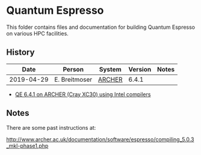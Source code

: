 Quantum Espresso
================

This folder contains files and documentation for building Quantum Espresso on various HPC facilities.

History
-------

Date | Person | System | Version | Notes
---- | -------|--------|---------|------
2019-04-29 | E. Breitmoser | [ARCHER](http://www.archer.ac.uk) | 6.4.1 |


+ [QE 6.4.1 on ARCHER (Cray XC30) using Intel compilers](qe641_archer_intel.md)


Notes
-----
There are some past instructions at:

 http://www.archer.ac.uk/documentation/software/espresso/compiling_5.0.3_mkl-phase1.php


